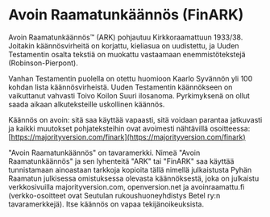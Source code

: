 # Avoin Raamatunkäännös (FinARK)

Avoin Raamatunkäännös™ (ARK) pohjautuu Kirkkoraamattuun 1933/38. Joitakin käännösvirheitä on korjattu, kieliasua on uudistettu, ja Uuden Testamentin osalta tekstiä on muokattu vastaamaan enemmistötekstejä (Robinson-Pierpont).

Vanhan Testamentin puolella on otettu huomioon Kaarlo Syvännön yli 100 kohdan lista käännösvirheistä. Uuden Testamentin käännökseen on vaikuttanut vahvasti Toivo Koilon Suuri ilosanoma. Pyrkimyksenä on ollut saada aikaan alkuteksteille uskollinen käännös.

Käännös on avoin: sitä saa käyttää vapaasti, sitä voidaan parantaa jatkuvasti ja kaikki muutokset pohjateksteihin ovat avoimesti nähtävillä osoitteessa:
[https://majorityversion.com/finark](https://majorityversion.com/finark)

"Avoin Raamatunkäännös" on tavaramerkki. Nimeä "Avoin Raamatunkäännös" ja sen lyhenteitä "ARK" tai "FinARK" saa käyttää tunnistamaan ainoastaan tarkkoja kopioita tällä nimellä julkaistusta Pyhän Raamatun julkisessa omistuksessa olevasta käännöksestä, joka on julkaistu verkkosivuilla majorityversion.com, openversion.net ja avoinraamattu.fi (verkko-osoitteet ovat Seutulan rukoushuoneyhdistys Betel ry:n tavaramerkkejä). Itse käännös on vapaa tekijänoikeuksista.

